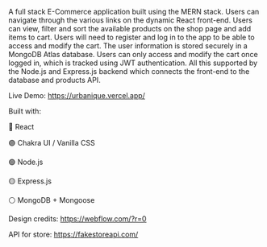 A full stack E-Commerce application built using the MERN stack. Users can navigate through the various links on the dynamic React front-end. Users can view, filter and sort the available products on the shop page and add items to cart. 
Users will need to register and log in to the app to be able to access and modify the cart. The user information is stored securely in a MongoDB Atlas database. Users can only access and modify the cart once logged in, which is tracked using JWT authentication. 
All this supported by the Node.js and Express.js backend which connects the front-end to the database and products API.

Live Demo: https://urbanique.vercel.app/

Built with:

🔵 React

🟣 Chakra UI / Vanilla CSS

🟢 Node.js

🟡 Express.js

⚪ MongoDB + Mongoose

Design credits: https://webflow.com/?r=0

API for store: https://fakestoreapi.com/
